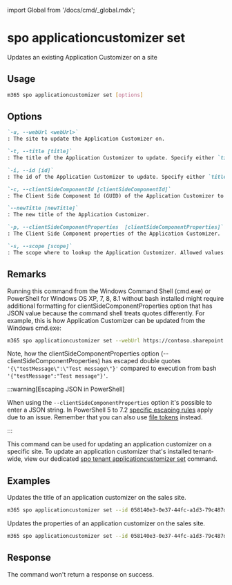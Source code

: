 <!-- DISCLAIMER: All secrets, passwords, and sensitive values in this document are examples only and not real credentials. -->
import Global from '/docs/cmd/_global.mdx';

# spo applicationcustomizer set

Updates an existing Application Customizer on a site

## Usage

```sh
m365 spo applicationcustomizer set [options]
```

## Options

```md definition-list
`-u, --webUrl <webUrl>`
: The site to update the Application Customizer on.

`-t, --title [title]`
: The title of the Application Customizer to update. Specify either `title`, `id` or `clientSideComponentId`.

`-i, --id [id]`
: The id of the Application Customizer to update. Specify either `title`, `id` or `clientSideComponentId`.

`-c, --clientSideComponentId [clientSideComponentId]`
: The Client Side Component Id (GUID) of the Application Customizer to update. Specify either `title`, `id` or `clientSideComponentId`.

`--newTitle [newTitle]`
: The new title of the Application Customizer.

`-p, --clientSideComponentProperties  [clientSideComponentProperties]`
: The Client Side Component properties of the Application Customizer.

`-s, --scope [scope]`
: The scope where to lookup the Application Customizer. Allowed values: `Site`, `Web`, and `All`. Defaults to `All`.
```

<Global />

## Remarks

Running this command from the Windows Command Shell (cmd.exe) or PowerShell for Windows OS XP, 7, 8, 8.1 without bash installed might require additional formatting for clientSideComponentProperties option that has JSON value because the command shell treats quotes differently. For example, this is how Application Customizer can be updated from the Windows cmd.exe:

```sh
m365 spo applicationcustomizer set --webUrl https://contoso.sharepoint.com/sites/sales --id b41916e7-e69d-467f-b37f-ff8ecf8f99f2 --newTitle "Some customizer" --clientSideComponentProperties '{\"testMessage\":\"Test message\"}'
```

Note, how the clientSideComponentProperties option (--clientSideComponentProperties) has escaped double quotes `'{\"testMessage\":\"Test message\"}'` compared to execution from bash `'{"testMessage":"Test message"}'`.

:::warning[Escaping JSON in PowerShell]

When using the `--clientSideComponentProperties` option it's possible to enter a JSON string. In PowerShell 5 to 7.2 [specific escaping rules](./../../../user-guide/using-cli.mdx#escaping-double-quotes-in-powershell) apply due to an issue. Remember that you can also use [file tokens](./../../../user-guide/using-cli.mdx#EXAMPLE_SECRET_VALUE_PLACEHOLDER) instead.

:::

This command can be used for updating an application customizer on a specific site. To update an application customizer that's installed tenant-wide, view our dedicated [spo tenant applicationcustomizer set](../tenant/tenant-applicationcustomizer-set.mdx) command.

## Examples

Updates the title of an application customizer on the sales site.

```sh
m365 spo applicationcustomizer set --id 058140e3-0e37-44fc-a1d3-79c487d371a3 --newTitle "Some customizer" --webUrl https://contoso.sharepoint.com/sites/sales
```

Updates the properties of an application customizer on the sales site.

```sh
m365 spo applicationcustomizer set --id 058140e3-0e37-44fc-a1d3-79c487d371a3 --clientSideComponentProperties '{ "testMessage": "Test message" }' --webUrl https://contoso.sharepoint.com/sites/sales
```

## Response

The command won't return a response on success.
